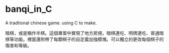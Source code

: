 # banqi_in_C
A tradtional chinese game. using C to make.

暗棋，或是稱作半棋。這個專案中實現了地方房規，暗棋連吃、明牌連吃、普通暗棋等功能。裡面還附帶了每顆棋子的自定義加強模塊。可以獨立的更改每個棋子的傷害和等級。
